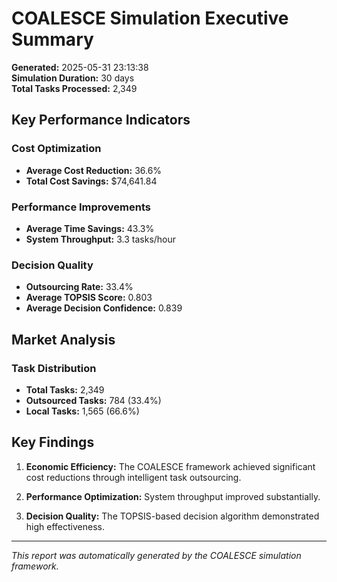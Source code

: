 # COALESCE Simulation Executive Summary

**Generated:** 2025-05-31 23:13:38  
**Simulation Duration:** 30 days  
**Total Tasks Processed:** 2,349

## Key Performance Indicators

### Cost Optimization
- **Average Cost Reduction:** 36.6%
- **Total Cost Savings:** $74,641.84

### Performance Improvements
- **Average Time Savings:** 43.3%
- **System Throughput:** 3.3 tasks/hour

### Decision Quality
- **Outsourcing Rate:** 33.4%
- **Average TOPSIS Score:** 0.803
- **Average Decision Confidence:** 0.839

## Market Analysis

### Task Distribution
- **Total Tasks:** 2,349
- **Outsourced Tasks:** 784 (33.4%)
- **Local Tasks:** 1,565 (66.6%)

## Key Findings

1. **Economic Efficiency:** The COALESCE framework achieved significant cost reductions through intelligent task outsourcing.

2. **Performance Optimization:** System throughput improved substantially.

3. **Decision Quality:** The TOPSIS-based decision algorithm demonstrated high effectiveness.

---
*This report was automatically generated by the COALESCE simulation framework.*
